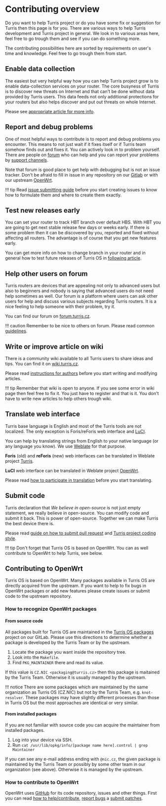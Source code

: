 # Contributing overview
Do you want to help Turris project or do you have some fix or suggestion for
Turris then this page is for you. There are various ways to help Turris
development and Turris project in general. We look in to various areas here, feel
free to go trough them and see if you can do something more.

The contributing possibilities here are sorted by requirements on user's time and
knowledge. Feel free to go trough them from start.

## Enable data collection
The easiest but very helpful way how you can help Turris project grow is to enable
data-collection services on your router. The core busyness of Turris is to
discover new threats on Internet and that can't be done without data provided by
Turris users. This data feeds not only additional protections for your routers but
also helps discover and put out threats on whole Internet.

Please see [appropriate article for more info](../../basics/collect/collect.md).

## Report and debug problems
One of most helpful ways to contribute is to report and debug problems you
encounter. This means to not just wait if it fixes itself or if Turris team
somehow finds out and fixes it. You can actively look in to problem yourself.
There are people on [forum](https://forum.turris.cz) who can help and you can
report your problems by [support channels](../../basics/support.md).

Note that forum is good place to get help with debugging but is not an issue
tracker. Don't be afraid to fill in issue in any repository on our
[Gitlab](https://gitlab.nic.cz/turris) or with our upstream
[OpenWrt](https://openwrt.org/bugs).

!!! tip
    Read [issue submitting guide](issues.md) before you start creating issues to
    know how to formulate them and where to create them exactly.

## Test new releases early
You can set your router to track HBT branch over default HBS. With HBT you are
going to get next stable release few days or weeks early. If there is some problem
then it can be discovered by you, reported and fixed without affecting all
routers. The advantage is of course that you get new features early.

You can get more info on how to change branch in your router and in general how
to test future releases of Turris OS in [following article](../testing.md).

## Help other users on forum
Turris routers are devices that are appealing not only to advanced users but also
to beginners and nobody is saying that advanced users do not need help sometimes
as well. Our forum is a platform where users can ask other users for help and
discuss various subjects regarding Turris routers. It is a nice feeling to help
someone with their problem, try it.

You can find our forum on [forum.turris.cz](https://forum.turris.cz).

!!! caution
    Remember to be nice to others on forum. Please read common
    [guidelines](https://forum.turris.cz/faq).

## Write or improve article on wiki
There is a community wiki available to all Turris users to share ideas and tips.
You can find it on [wiki.turris.cz](https://wiki.turris.cz/doc/en/start).

Please read [instructions for
authors](https://wiki.turris.cz/doc/en/public/instructions) before you start
writing and modifying articles.

!!! tip
    Remember that wiki is open to anyone. If you see some error in wiki page then
    feel free to fix it. You just have to register and that is it. You don't have
    to write new articles to help others trough wiki.

## Translate web interface
Turris base language is English and most of the Turris tools are not localized.
The only exception is Foris/reForis web interface and [LuCI](../../basics/luci/luci.md).

You can help by translating strings from English to your native language (or any
language you know). We use [Weblate](https://weblate.org/) for that purpose.

__Foris__ (old) and __reForis__ (new) web interfaces can be translated in Weblate project
[Turris](https://hosted.weblate.org/projects/turris/).

__LuCI__ web interface can be translated in Weblate project
[OpenWrt](https://hosted.weblate.org/projects/openwrt/).

Please read [how to participate in translation](translation.md) before you start translating.

## Submit code
Turris declaration that _We believe in open-source_ is not just empty statement,
we really believe in open-source. You can modify code and submit it back. This is
power of open-source. Together we can make Turris the best device there is.

Please read [guide on how to submit pull request](pull_request.md) and
[Turris project coding style](style.md).

!!! tip
    Don't forget that Turris OS is based on OpenWrt. You can as well contribute to
    OpenWrt to help Turris, see below.

## Contributing to OpenWrt

Turris OS is based on OpenWrt. Many packages available in Turris OS are
directly acquired from the upstream. If you want to help to fix bugs in
OpenWrt packages or add new features please create issues or submit
code to the upstream repository.

### How to recognize OpenWrt packages

#### From source code

All packages built for Turris OS are maintained in the [Turris OS packages](https://gitlab.nic.cz/turris/turris-os-packages)
project on our GitLab. Please use this directions to determine whether
a package is developed by the Turris Team or by the upstream.

1. Locate the package you want inside the repository tree.
2. Look into the `Makefile`.
3. Find `PKG_MAINTAINER` there and read its value.

If this value is `CZ.NIC <packaging@turris.cz>` then this package is
maitained by the Turris Team. Otherwise it is usually managed by
the upstream.

!!! notice
    There are some packages which are maintained by the same organization
    as Turris OS (CZ.NIC) but not by the Turris Team, e.g. `knot-resolver`.
    These packages may have slightly different processes than those in
    Turris OS but the most approaches are identical or very similar.

#### From installed packages

If you are not familiar with source code you can acquire the maintainer
from installed packages.

1. Log into your device via SSH.
2. Run `cat /usr/lib/opkg/info/[package name here].control | grep Maintainer`

If you can see any e-mail address ending with `@nic.cz`, the given package
is maintained by the Turris Team or possibly by some other team in our
organization (see above). Otherwise it is managed by the upstream.

### How to contribute to OpenWrt

OpenWrt uses [GitHub](https://github.com/openwrt/) for its code repository,
issues and other things. First you can read [how to help/contribute](https://openwrt.org/faq/how_can_i_help_or_contribute),
[report bugs](https://openwrt.org/bugs) a [submit patches](https://openwrt.org/submitting-patches).
